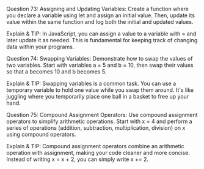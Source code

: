 Question 73: Assigning and Updating Variables: Create a function where you declare a variable using let and assign an initial value. Then, update its value within the same function and log both the initial and updated values.

Explain & TIP: In JavaScript, you can assign a value to a variable with = and later update it as needed. This is fundamental for keeping track of changing data within your programs.




Question 74: Swapping Variables: Demonstrate how to swap the values of two variables. Start with variables a = 5 and b = 10, then swap their values so that a becomes 10 and b becomes 5.

Explain & TIP: Swapping variables is a common task. You can use a temporary variable to hold one value while you swap them around. It's like juggling where you temporarily place one ball in a basket to free up your hand.




Question 75: Compound Assignment Operators: Use compound assignment operators to simplify arithmetic operations. Start with x = 4 and perform a series of operations (addition, subtraction, multiplication, division) on x using compound operators.

Explain & TIP: Compound assignment operators combine an arithmetic operation with assignment, making your code cleaner and more concise. Instead of writing x = x + 2, you can simply write x += 2.